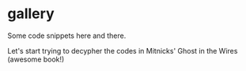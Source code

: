 gallery
=======

Some code snippets here and there.

Let's start trying to decypher the codes in Mitnicks' Ghost in the Wires (awesome book!)